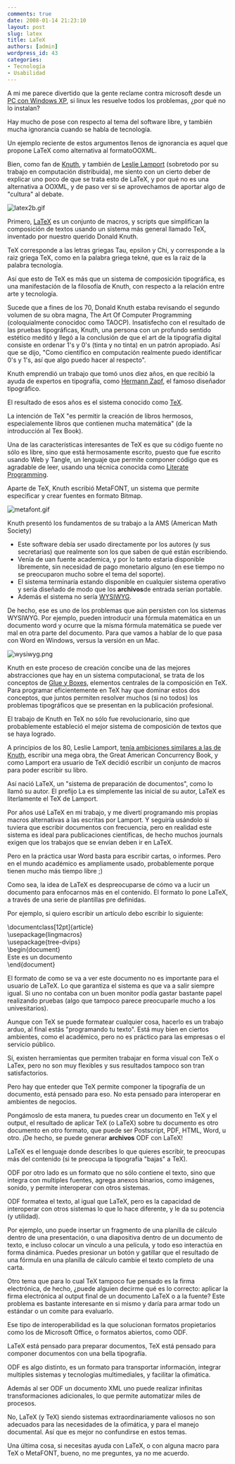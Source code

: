```yaml
---
comments: true
date: 2008-01-14 21:23:10
layout: post
slug: latex
title: LaTeX
authors: [admin]
wordpress_id: 43
categories:
- Tecnología
- Usabilidad
---
```


A mi me parece divertido que la gente reclame contra microsoft desde un [PC con Windows XP](http://www.elfrancotirador.cl/2008/01/14/ooxml-en-chile-la-delgada-linea-roja/#comment-56552), si linux les resuelve todos los problemas, ¿por qué no lo instalan?

Hay mucho de pose con respecto al tema del software libre, y también mucha ignorancia cuando se habla de tecnología.

Un ejemplo reciente de estos argumentos llenos de ignorancia es aquel que propone LaTeX como alternativa al formatoOOXML.

Bien, como fan de [Knuth](http://sunburn.stanford.edu/~knuth/), y también de [Leslie Lamport](http://research.microsoft.com/users/lamport/) (sobretodo por su trabajo en computación distribuida), me siento con un cierto deber de explicar uno poco de que se trata esto de LaTeX, y por qué no es una alternativa a OOXML, y de paso ver si se aprovechamos de aportar algo de "cultura" al debate.

![latex2b.gif](latex2b.gif)

Primero, [LaTeX](http://www.latex-project.org/) es un conjunto de macros, y scripts que simplifican la composición de textos usando un sistema más general llamado TeX, inventado por nuestro querido Donald Knuth.

TeX corresponde a las letras griegas Tau, epsilon y Chi, y corresponde a la raiz griega TeX, como en la palabra griega tekné, que es la raiz de la palabra tecnología.

Así que esto de TeX es más que un sistema de composición tipográfica, es una manifestación de la filosofía de Knuth, con respecto a la relación entre arte y tecnología.

Sucede que a fines de los 70, Donald Knuth estaba revisando el segundo volumen de su obra magna, The Art Of Computer Programming (coloquialmente conocidoc como TAOCP). Insatisfecho con el resultado de las pruebas tipográficas, Knuth, una persona con un profundo sentido estético meditó y llegó a la conclusión de que el art de la tipografía digital consiste en ordenar 1's y 0's (tinta y no tinta) en un patrón apropiado. Así que se dijo, "Como científico en computación realmente puedo identificar 0's y 1's, así que algo puedo hacer al respecto".

Knuth emprendió un trabajo que tomó unos diez años, en que recibió la ayuda de expertos en tipografía, como [Hermann Zapf](http://www.unostiposduros.com/paginas/maes22.html), el famoso diseñador tipográfico.

El resultado de esos años es el sistema conocido como [TeX](http://www.tug.org/whatis.html).

La intención de TeX "es permitir la creación de libros hermosos, especialemente libros que contienen mucha matemática" (de la introducción al Tex Book).

Una de las características interesantes de TeX es que su código fuente no sólo es libre, sino que está hermosamente escrito, puesto que fue escrito usando Web y Tangle, un lenguaje que permite componer código que es agradable de leer, usando una técnica conocida como [Literate Programming](http://www.literateprogramming.com/).

Aparte de TeX, Knuth escribió MetaFONT, un sistema que permite especificar y crear fuentes en formato Bitmap.

![metafont.gif](metafont.gif)

Knuth presentó los fundamentos de su trabajo a la AMS (American Math Society)

  * Este software debía ser usado directamente por los autores (y sus secretarias) que realmente son los que saben de qué están escribiendo.
  * Venía de uan fuente academica, y por lo tanto estaría disponible libremente, sin necesidad de pago monetario alguno (en ese tiempo no se preocuparon mucho sobre el tema del soporte).
  * El sistema terminaría estando disponible en cualquier sistema operativo y sería diseñado de modo que los **archivos**de entrada serían portable.
  * Además el sistema no sería [WYSIWYG](http://es.wikipedia.org/wiki/WYSIWYG).

De hecho, ese es uno de los problemas que aún persisten con los sistemas WYSIWYG. Por ejemplo, pueden introducir una fórmula matemática en un documento word y ocurre que la mísma fórmula matemática se puede ver mal en otra parte del documento. Para que vamos a hablar de lo que pasa con Word en Windows, versus la versión en un Mac.

![wysiwyg.png](wysiwyg.png)

Knuth en este proceso de creación concibe una de las mejores abstracciones que hay en un sistema computacional, se trata de los conceptos de [Glue y Boxes](http://scienceblogs.com/goodmath/2008/01/the_genius_of_donald_knuth_typ.php), elementos centrales de la composición en TeX. Para programar eficientemente en TeX hay que dominar estos dos conceptos, que juntos permiten resolver muchos (si no todos) los problemas tipográficos que se presentan en la publicación profesional.

El trabajo de Knuth en TeX no sólo fue revolucionario, sino que probablemente estableció el mejor sistema de composición de textos que se haya logrado.

A principios de los 80, Leslie Lamport, [tenía ambiciones similares a las de Knuth](http://research.microsoft.com/users/lamport/pubs/pubs.html#latex), escribir una mega obra, the Great American Concurrency Book, y como Lamport era usuario de TeX decidió escribir un conjunto de macros para poder escribir su libro.

Así nació LaTeX, un "sistema de preparación de documentos", como lo llamó su autor. El prefijo La es simplemente las inicial de su autor, LaTeX es literlamente el TeX de Lamport.

Por años usé LaTeX en mi trabajo, y me divertí programando mis propias macros alternativas a las escritas por Lamport. Y seguiría usándolo si tuviera que escribir documentos con frecuencia, pero en realidad este sistema es ideal para publicaciones científicas, de hecho muchos journals exigen que los trabajos que se envían deben ir en LaTeX.

Pero en la práctica usar Word basta para escribir cartas, o informes. Pero en el mundo académico es ampliamente usado, probablemente porque tienen mucho más tiempo libre ;)

Como sea, la idea de LaTeX es despreocuparse de cómo va a lucir un documento para enfocarnos más en el contenido. El formato lo pone LaTeX, a través de una serie de plantillas pre definidas.

Por ejemplo, si quiero escribir un artículo debo escribir lo siguiente:

  \documentclass[12pt]{article}  
  \usepackage{lingmacros}  
  \usepackage{tree-dvips}  
  \begin{document}  
  Este es un documento  
  \end{document}

El formato de como se va a ver este documento no es importante para el usuario de LaTeX. Lo que garantiza el sistema es que va a salir siempre igual. Si uno no contaba con un buen monitor podía gastar bastante papel realizando pruebas (algo que tampoco parece preocuparle mucho a los univesitarios).

Aunque con TeX se puede formatear cualquier cosa, hacerlo es un trabajo arduo, al final estás "programando tu texto". Está muy bien en ciertos ambientes, como el académico, pero no es práctico para las empresas o el servicio público.

Sí, existen herramientas que permiten trabajar en forma visual con TeX o LaTex, pero no son muy flexibles y sus resultados tampoco son tran satisfactorios.

Pero hay que enteder que TeX permite componer la tipografía de un documento, está pensado para eso. No esta pensado para interoperar en ambientes de negocios.

Pongámoslo de esta manera, tu puedes crear un documento en TeX y el output, el resultado de aplicar TeX (o LaTeX) sobre tu documento es otro documento en otro formato, que puede ser Postscript, PDF, HTML, Word, u otro. ¡De hecho, se puede generar **archivos** ODF con LaTeX!

LaTeX es el lenguaje donde describes lo que quieres escribir, te preocupas más del contenido (si te preocupa la tipografía "bajas" a TeX).

ODF por otro lado es un formato que no sólo contiene el texto, sino que integra con multiples fuentes, agrega anexos binarios, como imágenes, sonido, y permite interoperar con otros sistemas.

ODF formatea el texto, al igual que LaTeX, pero es la capacidad de interoperar con otros sistemas lo que lo hace diferente, y le da su potencia (y utilidad).

Por ejemplo, uno puede insertar un fragmento de una planilla de cálculo dentro de una presentación, o una diapositiva dentro de un documento de texto, e incluso colocar un vínculo a una película, y todo eso interactúa en forma dinámica. Puedes presionar un botón y gatillar que el resultado de una fórmula en una planilla de cálculo cambie el texto completo de una carta.

Otro tema que para lo cual TeX tampoco fue pensado es la firma electrónica, de hecho, ¿puede alguien decirme qué es lo correcto: aplicar la firma electrónica al output final de un documento LaTeX o a la fuente? Este problema es bastante interesante en si mismo y daría para armar todo un estándar o un comite para evaluarlo.

Ese tipo de interoperabilidad es la que solucionan formatos propietarios como los de Microsoft Office, o formatos abiertos, como ODF.

LaTeX está pensado para preparar documentos, TeX está pensado para componer documentos con una bella tipografía.

ODF es algo distinto, es un formato para transportar información, integrar multiples sistemas y tecnologías multimediales, y facilitar la ofimática.

Además al ser ODF un documento XML uno puede realizar infinitas transformaciones adicionales, lo que permite automatizar miles de procesos.

No, LaTeX (y TeX) siendo sistemas extraordinariamente valiosos no son adecuados para las necesidades de la ofimática, y para el manejo documental. Así que es mejor no confundirse en estos temas.

Una última cosa, si necesitas ayuda con LaTeX, o con alguna macro para TeX o MetaFONT, bueno, no me preguntes, ya no me acuerdo.



